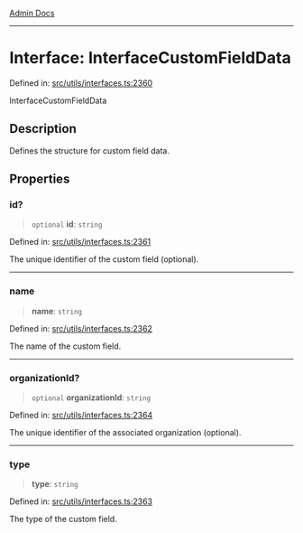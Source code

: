[Admin Docs](/)

***

# Interface: InterfaceCustomFieldData

Defined in: [src/utils/interfaces.ts:2360](https://github.com/PalisadoesFoundation/talawa-admin/blob/main/src/utils/interfaces.ts#L2360)

InterfaceCustomFieldData

## Description

Defines the structure for custom field data.

## Properties

### id?

> `optional` **id**: `string`

Defined in: [src/utils/interfaces.ts:2361](https://github.com/PalisadoesFoundation/talawa-admin/blob/main/src/utils/interfaces.ts#L2361)

The unique identifier of the custom field (optional).

***

### name

> **name**: `string`

Defined in: [src/utils/interfaces.ts:2362](https://github.com/PalisadoesFoundation/talawa-admin/blob/main/src/utils/interfaces.ts#L2362)

The name of the custom field.

***

### organizationId?

> `optional` **organizationId**: `string`

Defined in: [src/utils/interfaces.ts:2364](https://github.com/PalisadoesFoundation/talawa-admin/blob/main/src/utils/interfaces.ts#L2364)

The unique identifier of the associated organization (optional).

***

### type

> **type**: `string`

Defined in: [src/utils/interfaces.ts:2363](https://github.com/PalisadoesFoundation/talawa-admin/blob/main/src/utils/interfaces.ts#L2363)

The type of the custom field.
